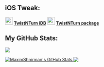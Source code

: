 ## iOS Tweak:

<img src="https://media.havoc.app/63b4665f19ee9124e588bc6e?w=3840&q=75" width="25px"> **[TwistNTurn iDB](https://www.idownloadblog.com/2023/01/04/twistnturn/)**
<img src="https://media.havoc.app/63b4665f19ee9124e588bc6e?w=3840&q=75" width="25px"> **[TwistNTurn package](https://havoc.app/package/twistnturn)**

## My GitHub Stats:

![](https://github-profile-summary-cards.vercel.app/api/cards/profile-details?username=MaximShnirman&theme=dracula)

<a href="#stats">
  <img align="center" src="https://github-readme-stats.vercel.app/api/top-langs/?username=MaximShnirman&include_all_commits=true&count_private=true&theme=dracula&hide=Perl" alt="MaximShnirman's GitHub Stats">
</a>

<a href="#stats">
  <img align="center" src="https://github-readme-stats.vercel.app/api?username=MaximShnirman&include_all_commits=true&theme=dracula&show_icons=true&count_private=true">
</a>
